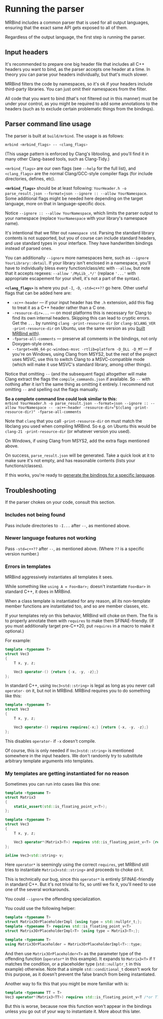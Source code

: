 # Running the parser

MRBind includes a common parser that is used for all output languages, ensuring that the exact same API gets exposed to all of them.

Regardless of the output language, the first step is running the parser.

## Input headers

It's recommended to prepare one big header file that includes all C++ headers you want to bind, as the parser accepts one header at a time. In theory you can parse your headers individually, but that's much slower.

MRBind filters the code by namespaces, so it's ok if your headers include third-party libraries. You can just omit their namespaces from the filter.

All code that you want to bind (that's not filtered out in this manner) must be under your control, as you might be required to add some annotations to the headers (such as to exclude certain problematic things from the bindings).

## Parser command line usage

The parser is built at `build/mrbind`. The usage is as follows:
```sh
mrbind <mrbind_flags> -- <clang_flags>
```
(This usage pattern is enforced by Clang's libtooling, and you'll find it in many other Clang-based tools, such as Clang-Tidy.)

`<mrbind_flags>` are our own flags (see `--help` for the full list), and `<clang_flags>` are the normal Clang/GCC-style compiler flags (for include directories, defines, etc).

**`<mrbind_flags>`** should be at least following: `YourHeader.h -o parse_result.json --format=json --ignore :: --allow YourNamespace`. Some additional flags might be needed here depending on the target language, more on that in language-specific docs.

Notice `--ignore :: --allow YourNamespace`, which limits the parser output to your namespace (replace `YourNamespace` with your library's namespace name).

It's intentional that we filter out `namespace std`. Parsing the standard library contents is not supported, but you of course can include standard headers, and use standard types in your interface. They have handwritten bindings instead of parsed ones.

You can additionally `--ignore` more namespaces here, such as `--ignore YourLibrary::detail`. If your library isn't enclosed in a namespace, you'll have to individually bless every function/class/etc with `--allow`, but note that it accepts regexes: `--allow '/MyLib_.*/'` (replace `'...'` with appropriate escapement for your shell, it's not a part of the syntax).

**`<clang_flags>`** is where you put `-I`, `-D`, `-std=c++??` go here. Other useful flags that can be added here are:

* `-xc++-header` — if your input header has the `.h` extension, add this flag to treat it as a C++ header rather than a C one.
* `-resource-dir=...` — on most platforms this is necessary for Clang to find its own internal headers. Skipping this can lead to cryptic errors. Get the `...` by running `clang -print-resource-dir` (or `clang-$CLANG_VER -print-resource-dir` on Ubuntu, use the same version as you [built MRBind with](./building_mrbind.md)).
* `-fparse-all-comments` — preserve all comments in the bindings, not only Doxygen-style ones.
* `--target=x86_64-pc-windows-msvc -rtlib=platform -D_DLL -D_MT` — if you're on Windows, using Clang from MSYS2, but the rest of the project uses MSVC, use this to switch Clang to a MSVC-compatible mode (which will make it use MSVC's standard library, among other things).

Notice that omitting `--` (and the subsequent flags) altogether will make Clang extract the flags the `compile_commands.json` if available. So `--` with nothing after it isn't the same thing as omitting it entirely. I recommend not omitting `--` and spelling out the flags manually.

**So a complete command line could look similar to this:**<br/>
`mrbind YourHeader.h -o parse_result.json --format=json --ignore :: --allow YourNamespace -- -xc++-header -resource-dir="$(clang -print-resource-dir)" -fparse-all-comments`

Note that `clang` that you call `-print-resource-dir` on must match the libclang you used when compiling MRBind. So e.g. on Ubuntu this would be `clang-21 -print-resource-dir` (or whatever version you used).

On Windows, if using Clang from MSYS2, add the extra flags mentioned above.

On success, `parse_result.json` will be generated. Take a quick look at it to make sure it's not empty, and has reasonable contents (lists your functions/classes).

If this works, you're ready to [generate the bindings for a specific language](/README.md#usage).

## Troubleshooting

If the parser chokes on your code, consult this section.

### Includes not being found

Pass include directories to `-I...` after `--`, as mentioned above.

### Newer language features not working

Pass `-std=c++??` after `--`, as mentioned above. (Where `??` is a specific version number.)

### Errors in templates

MRBind aggressively instantiates all templates it sees.

  While something like `using A = Foo<Bar>;` doesn't instantiate `Foo<Bar>` in standard C++, it does in MRBind.

  When a class template is instantiated for any reason, all its non-template member functions are instantiated too, and so are member classes, etc.

  If your templates rely on this behavior, MRBind will choke on them. The fix is to properly annotate them with `requires` to make them SFINAE-friendly. (If you must additionally target pre-C++20, put `requires` in a macro to make it optional.)

  For example:

  ```cpp
  template <typename T>
  struct Vec3
  {
      T x, y, z;

      Vec3 operator-() {return {-x, -y, -z};}
  };
  ```

  In standard C++, using `Vec3<std::string>` is legal as long as you never call `operator-` on it, but not in MRBind. MRBind requires you to do something like this:

  ```cpp
  template <typename T>
  struct Vec3
  {
      T x, y, z;

      Vec3 operator-() requires requires{-x;} {return {-x, -y, -z};}
  };
  ```
  This disables `operator-` if `-x` doesn't compile.

  Of course, this is only needed if `Vec3<std::string>` is mentioned somewhere in the input headers. We don't randomly try to substitute arbitrary template arguments into templates.

### My templates are getting instantiated for no reason

Sometimes you can run into cases like this one:
```cpp
template <typename T>
struct Matrix3
{
    static_assert(std::is_floating_point_v<T>);
};

template <typename T>
struct Vec3
{
    T x, y, z;

    Vec3 operator*(Matrix3<T>) requires std::is_floating_point_v<T> {return {};}
};

inline Vec3<std::string> v;
```

Here `operator*` is seemingly using the correct `requires`, yet MRBind still tries to instantiate `Matrix3<std::string>` and proceeds to choke on it.

This is technically our bug, since this `operator*` is entirely SFINAE-friendly in standard C++. But it's not trivial to fix, so until we fix it, you'll need to use one of the several workarounds.

You could `--ignore` the offending specialization.

You could use the following helper:
```cpp
template <typename T>
struct Matrix3OrPlaceholderImpl {using type = std::nullptr_t;};
template <typename T> requires std::is_floating_point_v<T>
struct Matrix3OrPlaceholderImpl<T> {using type = Matrix3<T>;};

template <typename T>
using Matrix3OrPlaceholder = Matrix3OrPlaceholderImpl<T>::type;
```
And then use `Matrix3OrPlaceholder<T>` as the parameter type of the offending function (`operator*` in this example). It expands to `Matrix3<T>` if `T` matches the condition, or a placeholder type (`std::nullptr_t` in this example) otherwise. Note that a simple `std::conditional_t` doesn't work for this purpose, as it doesn't prevent the false branch from being instantiated.

Another way to fix this that you might be more familiar with is:
```cpp
template <typename TT = T>
Vec3 operator*(Matrix3<TT>) requires std::is_floating_point_v<T /*or TT*/> {return {};}
```
But this is worse, because now this function won't appear in the bindings unless you go out of your way to instantiate it. More about this later.
